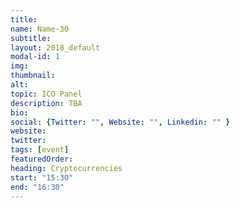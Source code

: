 ```yaml
---
title: 
name: Name-30
subtitle: 
layout: 2018_default
modal-id: 1
img: 
thumbnail: 
alt: 
topic: ICO Panel
description: TBA
bio: 
social: {Twitter: "", Website: "", Linkedin: "" }
website: 
twitter: 
tags: [event]
featuredOrder: 
heading: Cryptocurrencies
start: "15:30"
end: "16:30"
---
```

